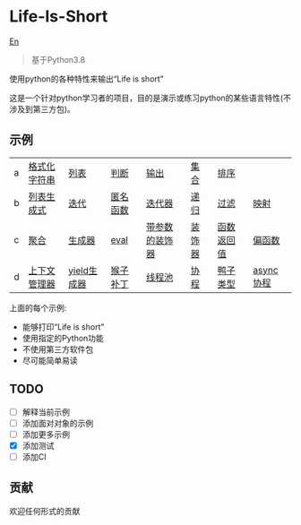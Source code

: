 # Life-Is-Short

[En](./readme_zh.md)

> 基于Python3.8

使用python的各种特性来输出“Life is short”

这是一个针对python学习者的项目，目的是演示或练习python的某些语言特性(不涉及到第三方包)。

## 示例
<!-- Example:DO NOT MODIFY THIS! -->
|||||||||
|---|---|---|---|---|---|---|---|
|a|[格式化字符串](./LifeIsShort/a/format_.py)|[列表](./LifeIsShort/a/list_.py)|[判断](./LifeIsShort/a/if_.py)|[输出](./LifeIsShort/a/print_.py)|[集合](./LifeIsShort/a/set_.py)|[排序](./LifeIsShort/a/sort_.py)|
|b|[列表生成式](./LifeIsShort/b/list_comprehension.py)|[迭代](./LifeIsShort/b/Iteration.py)|[匿名函数](./LifeIsShort/b/lambda_.py)|[迭代器](./LifeIsShort/b/iterator.py)|[递归](./LifeIsShort/b/recursion.py)|[过滤](./LifeIsShort/b/filter_.py)|[映射](./LifeIsShort/b/map_.py)|
|c|[聚合](./LifeIsShort/c/reduce.py)|[生成器](./LifeIsShort/c/generator.py)|[eval](./LifeIsShort/c/eval_.py)|[带参数的装饰器](./LifeIsShort/c/decorator_with_parameter.py)|[装饰器](./LifeIsShort/c/decorator.py)|[函数返回值](./LifeIsShort/c/func_as_return.py)|[偏函数](./LifeIsShort/c/partial_func.py)|
|d|[上下文管理器](./LifeIsShort/d/contextor.py)|[yield生成器](./LifeIsShort/d/generator_yield.py)|[猴子补丁](./LifeIsShort/d/monkey_patch.py)|[线程池](./LifeIsShort/d/process_pool.py)|[协程](./LifeIsShort/d/coroutines.py)|[鸭子类型](./LifeIsShort/d/duck_type.py)|[async协程](./LifeIsShort/d/coroutines_async.py)|
<!-- DO NOT MODIFY THIS! -->

上面的每个示例:
 - 能够打印“Life is short”
 - 使用指定的Python功能
 - 不使用第三方软件包
 - 尽可能简单易读

## TODO
 - [ ] 解释当前示例
 - [ ] 添加面对对象的示例
 - [ ] 添加更多示例
 - [x] 添加测试
 - [ ] 添加CI

## 贡献
欢迎任何形式的贡献